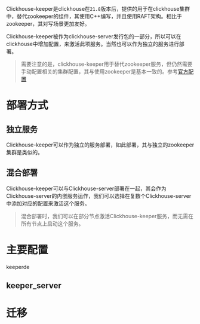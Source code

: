 Clickhouse-keeper是clickhouse在`21.8`版本后，提供的用于在clickhouse集群中，替代zookeeper的组件，其使用C++编写，并且使用RAFT架构。相比于zookeeper，其对写场景更加友好。

Clickhouse-keeper被作为clickhouse-server发行包的一部分，所以可以在clickhouse中增加配置，来激活此项服务。当然也可以作为独立的服务进行部署。

> 需要注意的是，clickhouse-keeper用于替代zookeeper服务，但仍然需要手动配置相关的集群配置，其与使用zookeeper是基本一致的。参考[官方配置](https://clickhouse.com/docs/en/engines/table-engines/mergetree-family/replication/)

# 部署方式

## 独立服务
Clickhouse-keeper可以作为独立的服务部署，如此部署，其与独立的zookeeper集群是类似的。

## 混合部署
Clickhouse-keeper可以与Clickhouse-server部署在一起，其会作为Clickhouse-server的内嵌服务运作，我们可以选择在复数个Clickhouse-server中添加对应的配置来激活这个服务。

> 混合部署时，我们可以在部分节点激活Clickhouse-keeper服务，而无需在所有节点上启动这个服务。


# 主要配置
keeperde
## keeper_server


# 迁移